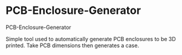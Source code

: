 # PCB-Enclosure-Generator
PCB-Enclosure-Generator

Simple tool used to automatically generate PCB enclosures to be 3D printed.
Take PCB dimensions then generates a case.
